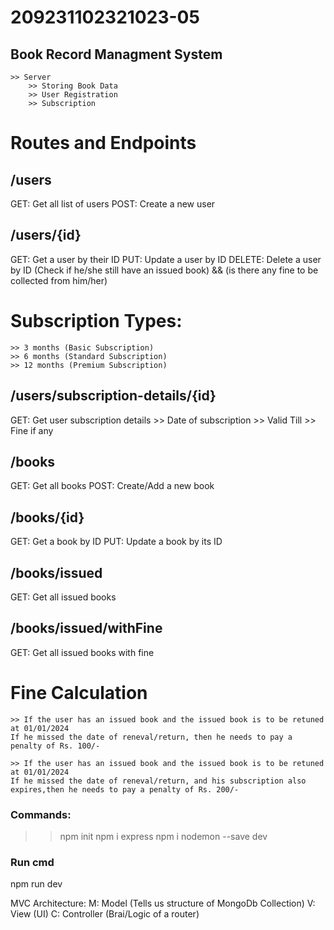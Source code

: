 # 209231102321023-05

## Book Record Managment System
    >> Server 
        >> Storing Book Data
        >> User Registration
        >> Subscription

# Routes and Endpoints

## /users
GET: Get all list of users
POST: Create a new user

## /users/{id}
GET: Get a user by their ID
PUT: Update a user by ID
DELETE: Delete a user by ID (Check if he/she still have an issued book) && (is there any fine to be collected from him/her)


# Subscription Types:
    >> 3 months (Basic Subscription)
    >> 6 months (Standard Subscription)
    >> 12 months (Premium Subscription)


## /users/subscription-details/{id}
GET: Get user subscription details
    >> Date of subscription
    >> Valid Till
    >> Fine if any

## /books
GET: Get all books
POST: Create/Add a new book

## /books/{id}
GET: Get a book by ID
PUT: Update a book by its ID

## /books/issued
GET: Get all issued books

## /books/issued/withFine
GET: Get all issued books with fine

# Fine Calculation
    >> If the user has an issued book and the issued book is to be retuned at 01/01/2024
    If he missed the date of reneval/return, then he needs to pay a penalty of Rs. 100/-

    >> If the user has an issued book and the issued book is to be retuned at 01/01/2024
    If he missed the date of reneval/return, and his subscription also expires,then he needs to pay a penalty of Rs. 200/-    


### Commands:    
>> npm init
>> npm i express
>> npm i nodemon --save dev

### Run cmd
npm run dev


MVC Architecture:
M: Model (Tells us structure of MongoDb Collection)
V: View (UI)
C: Controller (Brai/Logic of a router)